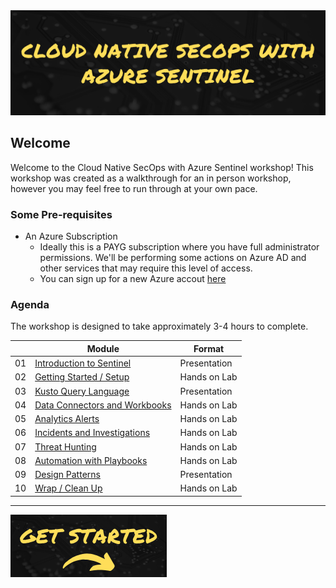 <div align="center">
    <a href="./README.md">
        <img src="img/header.png"/>
    </a>
</div>

## Welcome

Welcome to the Cloud Native SecOps with Azure Sentinel workshop! This workshop was created as a walkthrough for an in person workshop, however you may feel free to run through at your own pace.   
### Some Pre-requisites

* An Azure Subscription
  * Ideally this is a PAYG subscription where you have full administrator permissions. We'll be performing some actions on Azure AD and other services that may require this level of access. 
  * You can sign up for a new Azure accout [here](https://azure.microsoft.com/free/?WT.mc_id=sentinelworkshop-github-debryen)


### Agenda

The workshop is designed to take approximately 3-4 hours to complete. 

|    | Module                   | Format       |
|----|--------------------------|--------------|
| 01 | [Introduction to Sentinel](01_intro.md)                         | Presentation |
| 02 | [Getting Started / Setup](02_getting_started.md) | Hands on Lab |
| 03 | [Kusto Query Language](03_kql.md)                | Presentation |
| 04 | [Data Connectors and Workbooks](04_workbooks.md) | Hands on Lab |
| 05 | [Analytics Alerts](05_analytics.md)              | Hands on Lab |
| 06 | [Incidents and Investigations](06_incidents.md)  | Hands on Lab |
| 07 | [Threat Hunting](07_hunting.md)                  | Hands on Lab |
| 08 | [Automation with Playbooks](08_playbooks.md)     | Hands on Lab |
| 09 | [Design Patterns](09_patterns.md)                | Presentation |
| 10 | [Wrap / Clean Up](10_cleanup.md)                 | Hands on Lab |

----

[![Next](img/get_started.png)](./01_intro.md)

